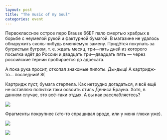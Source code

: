 ```yaml
---
layout: post
title: "The music of my Soul"
categories: event
---
```

Первоклассное острое перо Brause 66EF пало смертью храбрых в борьбе с неумелой рукой и фактурной бумагой. В магазине не удалось обнаружить сколь-нибудь вменяемую замену. Придётся покупать за бугристым бугром, т. е. ждать месяц, три—пять дней из которого посылка идёт до России и двадцать три—двадцать пять — через российские тернии пробирается до адресата.

А пока рука просит, откопал знакомые пилоты. Ды-дыщ! А картридж-то… последний! 8(

Картридж пуст, бумага стерпела. Как нетрудно догадаться, я всё ещё не оставляю попытки таки освоить стиль Дениса Брауна. Хотя, в данном случае, это всё-таки отдых. А вы как расслабляетесь?

![](https://pics.livejournal.com/quillcraft/pic/000hz95b)

Фрагменты покрупнее (кто-то спрашивал вроде, или у меня глюки уже).

![](https://pics.livejournal.com/quillcraft/pic/000k0xk1)

![](https://pics.livejournal.com/quillcraft/pic/000k1t0y)
